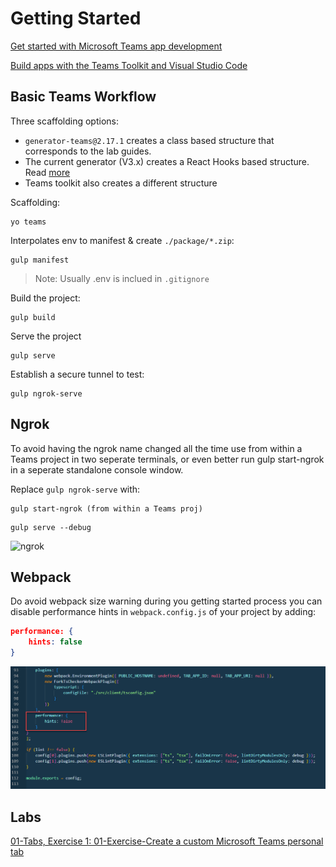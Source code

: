 # Getting Started

[Get started with Microsoft Teams app development](https://docs.microsoft.com/en-us/microsoftteams/platform/build-your-first-app/build-first-app-overview#get-prerequisites)

[Build apps with the Teams Toolkit and Visual Studio Code](https://docs.microsoft.com/en-us/microsoftteams/platform/toolkit/visual-studio-code-overview)

## Basic Teams Workflow

Three scaffolding options:

-   `generator-teams@2.17.1` creates a class based structure that corresponds to the lab guides.
-   The current generator (V3.x) creates a React Hooks based structure. Read [more](https://developer.microsoft.com/en-us/office/blogs/announcing-microsoft-teams-app-generator-yo-teams-version-3/)
-   Teams toolkit also creates a different structure

Scaffolding:

```
yo teams
```

Interpolates env to manifest & create `./package/*.zip`:

```
gulp manifest
```

> Note: Usually .env is inclued in `.gitignore`

Build the project:

```
gulp build
```

Serve the project

```
gulp serve
```

Establish a secure tunnel to test:

```
gulp ngrok-serve
```

## Ngrok

To avoid having the ngrok name changed all the time use from within a Teams project in two seperate terminals, or even better run gulp start-ngrok in a seperate standalone console window.

Replace `gulp ngrok-serve` with:

```
gulp start-ngrok (from within a Teams proj)
```

```
gulp serve --debug
```

![ngrok](_images/ngrok.jpg)

## Webpack

Do avoid webpack size warning during you getting started process you can disable performance hints in `webpack.config.js` of your project by adding:

```json
performance: {
    hints: false
}
```

![webpack-performance.png](_images/webpack-performance.png)

## Labs

[01-Tabs, Exercise 1: 01-Exercise-Create a custom Microsoft Teams personal tab](../../../Labs/4-Teams/01-Tabs/01-Exercise-Create%20a%20custom%20Microsoft%20Teams%20personal%20tab.md)
